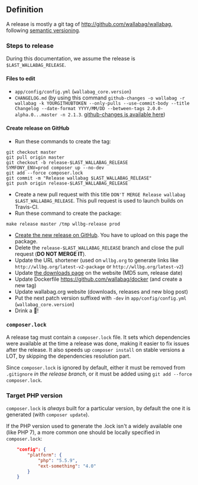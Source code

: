 ## Definition

A release is mostly a git tag of http://github.com/wallabag/wallabag, following [semantic versioning](http://semver.org).

### Steps to release

During this documentation, we assume the release is `$LAST_WALLABAG_RELEASE`.

#### Files to edit

- `app/config/config.yml` (`wallabag_core.version`)
- `CHANGELOG.md` (by using this command `github-changes -o wallabag -r wallabag -k YOURGITHUBTOKEN --only-pulls --use-commit-body --title Changelog --date-format YYYY/MM/DD --between-tags 2.0.0-alpha.0...master -n 2.1.3`. [github-changes is available here](https://github.com/lalitkapoor/github-changes))

#### Create release on GitHub

- Run these commands to create the tag:

```
git checkout master
git pull origin master
git checkout -b release-$LAST_WALLABAG_RELEASE
SYMFONY_ENV=prod composer up --no-dev
git add --force composer.lock
git commit -m "Release wallabag $LAST_WALLABAG_RELEASE"
git push origin release-$LAST_WALLABAG_RELEASE
```

- Create a new pull request with this title `DON'T MERGE Release wallabag $LAST_WALLABAG_RELEASE`. This pull request is used to launch builds on Travis-CI.
- Run these command to create the package:

```
make release master /tmp wllbg-release prod
```

- [Create the new release on GitHub](https://github.com/wallabag/wallabag/releases/new). You have to upload on this page the package.
- Delete the `release-$LAST_WALLABAG_RELEASE` branch and close the pull request (**DO NOT MERGE IT**).
- Update the URL shortener (used on `wllbg.org` to generate links like `http://wllbg.org/latest-v2-package` or `http://wllbg.org/latest-v2`)
- Update [the downloads page](https://github.com/wallabag/wallabag.org/blob/master/content/pages/download.md) on the website (MD5 sum, release date)
- Update Dockerfile https://github.com/wallabag/docker (and create a new tag)
- Update wallabag.org website (downloads, releases and new blog post)
- Put the next patch version suffixed with `-dev` in `app/config/config.yml` (`wallabag_core.version`)
- Drink a :beer:!

### `composer.lock`
A release tag must contain a `composer.lock` file. It sets which dependencies were available at the time a release was done,
making it easier to fix issues after the release. It also speeds up `composer install` on stable versions a LOT, by skipping the
dependencies resolution part.

Since `composer.lock` is ignored by default, either it must be removed from `.gitignore` _in the release branch_,
or it must be added using `git add --force composer.lock`.

### Target PHP version
`composer.lock` is _always_ built for a particular version, by default the one it is generated (with `composer update`).

If the PHP version used to generate the .lock isn't a widely available one (like PHP 7), a more common one should
be locally specified in `composer.lock`:

```json
    "config": {
        "platform": {
            "php": "5.5.9",
            "ext-something": "4.0"
        }
    }
```
